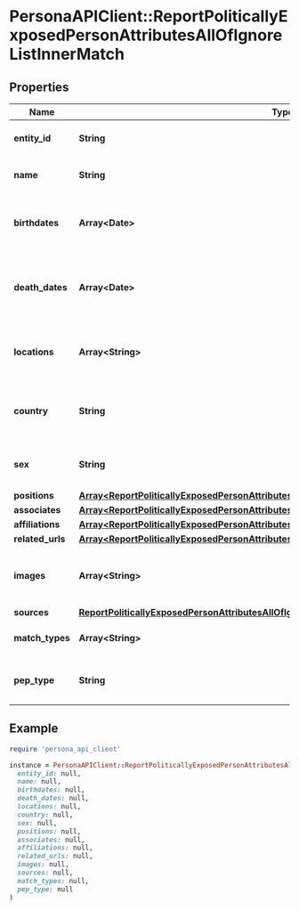 # PersonaAPIClient::ReportPoliticallyExposedPersonAttributesAllOfIgnoreListInnerMatch

## Properties

| Name | Type | Description | Notes |
| ---- | ---- | ----------- | ----- |
| **entity_id** | **String** | The entity ID of the match. | [optional] |
| **name** | **String** | The name of the match. | [optional] |
| **birthdates** | **Array&lt;Date&gt;** | The birthdates associated with the match. | [optional] |
| **death_dates** | **Array&lt;Date&gt;** | The death dates associated with the match, if applicable. | [optional] |
| **locations** | **Array&lt;String&gt;** | The locations associated with the match. | [optional] |
| **country** | **String** | The country associated with the match. | [optional] |
| **sex** | **String** | The sex of the individual in the match. | [optional] |
| **positions** | [**Array&lt;ReportPoliticallyExposedPersonAttributesAllOfIgnoreListInnerMatchPositionsInner&gt;**](ReportPoliticallyExposedPersonAttributesAllOfIgnoreListInnerMatchPositionsInner.md) |  | [optional] |
| **associates** | [**Array&lt;ReportPoliticallyExposedPersonAttributesAllOfResultInnerAssociatesInner&gt;**](ReportPoliticallyExposedPersonAttributesAllOfResultInnerAssociatesInner.md) |  | [optional] |
| **affiliations** | [**Array&lt;ReportPoliticallyExposedPersonAttributesAllOfIgnoreListInnerMatchAffiliationsInner&gt;**](ReportPoliticallyExposedPersonAttributesAllOfIgnoreListInnerMatchAffiliationsInner.md) |  | [optional] |
| **related_urls** | [**Array&lt;ReportPoliticallyExposedPersonAttributesAllOfIgnoreListInnerMatchRelatedUrlsInner&gt;**](ReportPoliticallyExposedPersonAttributesAllOfIgnoreListInnerMatchRelatedUrlsInner.md) |  | [optional] |
| **images** | **Array&lt;String&gt;** | The URLs of images associated with the match. | [optional] |
| **sources** | [**ReportPoliticallyExposedPersonAttributesAllOfIgnoreListInnerMatchSources**](ReportPoliticallyExposedPersonAttributesAllOfIgnoreListInnerMatchSources.md) |  | [optional] |
| **match_types** | **Array&lt;String&gt;** | The types of matches found. | [optional] |
| **pep_type** | **String** | The type of politically exposed person. | [optional] |

## Example

```ruby
require 'persona_api_client'

instance = PersonaAPIClient::ReportPoliticallyExposedPersonAttributesAllOfIgnoreListInnerMatch.new(
  entity_id: null,
  name: null,
  birthdates: null,
  death_dates: null,
  locations: null,
  country: null,
  sex: null,
  positions: null,
  associates: null,
  affiliations: null,
  related_urls: null,
  images: null,
  sources: null,
  match_types: null,
  pep_type: null
)
```

